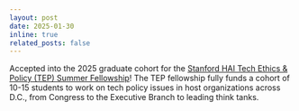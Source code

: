 ```yaml
---
layout: post
date: 2025-01-30
inline: true
related_posts: false
---
```


Accepted into the 2025 graduate cohort for the [Stanford HAI Tech Ethics & Policy (TEP) Summer Fellowship](https://hai.stanford.edu/policy/student-opportunities/tech-ethics-policy-fellowships)! The TEP fellowship fully funds a cohort of 10-15 students to work on tech policy issues in host organizations across D.C., from Congress to the Executive Branch to leading think tanks.